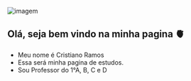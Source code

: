![imagem](https://images.app.goo.gl/NRK6Fy9nh9Hcm9DE9)
## Olá, seja bem vindo na minha pagina 🫀
- Meu nome é Cristiano Ramos
- Essa será minha pagina de estudos.
- Sou Professor do 1°A, B, C e D
